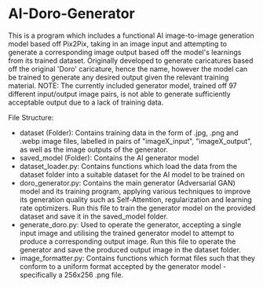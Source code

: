 # AI-Doro-Generator

This is a program which includes a functional AI image-to-image generation model based off Pix2Pix, taking in an image input and attempting to generate a corresponding image output based off the model's learnings from its trained dataset. Originally developed to generate caricatures based off the original 'Doro' caricature, hence the name, however the model can be trained to generate any desired output given the relevant training material. NOTE: The currently included generator model, trained off 97 different input/output image pairs, is not able to generate sufficiently acceptable output due to a lack of training data.

File Structure:
- dataset (Folder): Contains training data in the form of .jpg, .png and .webp image files, labelled in pairs of "imageX_input", "imageX_output", as well as the image outputs of the generator.
- saved_model (Folder): Contains the AI generator model
- dataset_loader.py: Contains functions which load the data from the dataset folder into a suitable dataset for the AI model to be trained on
- doro_generator.py: Contains the main generator (Adversarial GAN) model and its training program, applying various techniques to improve its generation quality such as Self-Attention, regularization and learning rate optimizers. Run this file to train the generator model on the provided dataset and save it in the saved_model folder.
- generate_doro.py: Used to operate the generator, accepting a single input image and utilising the trained generator model to attempt to produce a corresponding output image. Run this file to operate the generator and save the produced output image in the dataset folder.
- image_formatter.py: Contains functions which format files such that they conform to a uniform format accepted by the generator model - specifically a 256x256 .png file.
